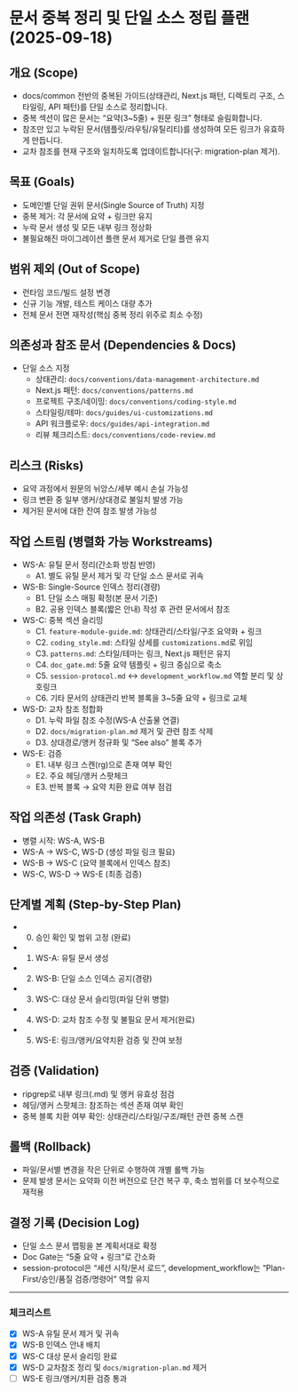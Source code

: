 # 문서 중복 정리 및 단일 소스 정립 플랜 (2025-09-18)

## 개요 (Scope)
- docs/common 전반의 중복된 가이드(상태관리, Next.js 패턴, 디렉토리 구조, 스타일링, API 패턴)를 단일 소스로 정리합니다.
- 중복 섹션이 많은 문서는 “요약(3~5줄) + 원문 링크” 형태로 슬림화합니다.
- 참조만 있고 누락된 문서(템플릿/라우팅/유틸리티)를 생성하여 모든 링크가 유효하게 만듭니다.
- 교차 참조를 현재 구조와 일치하도록 업데이트합니다(구: migration-plan 제거).

## 목표 (Goals)
- 도메인별 단일 권위 문서(Single Source of Truth) 지정
- 중복 제거: 각 문서에 요약 + 링크만 유지
- 누락 문서 생성 및 모든 내부 링크 정상화
- 불필요해진 마이그레이션 플랜 문서 제거로 단일 플랜 유지

## 범위 제외 (Out of Scope)
- 런타임 코드/빌드 설정 변경
- 신규 기능 개발, 테스트 케이스 대량 추가
- 전체 문서 전면 재작성(핵심 중복 정리 위주로 최소 수정)

## 의존성과 참조 문서 (Dependencies & Docs)
- 단일 소스 지정
  - 상태관리: `docs/conventions/data-management-architecture.md`
  - Next.js 패턴: `docs/conventions/patterns.md`
  - 프로젝트 구조/네이밍: `docs/conventions/coding-style.md`
  - 스타일링/테마: `docs/guides/ui-customizations.md`
  - API 워크플로우: `docs/guides/api-integration.md`
  - 리뷰 체크리스트: `docs/conventions/code-review.md`
  

## 리스크 (Risks)
- 요약 과정에서 원문의 뉘앙스/세부 예시 손실 가능성
- 링크 변환 중 일부 앵커/상대경로 불일치 발생 가능
- 제거된 문서에 대한 잔여 참조 발생 가능성

## 작업 스트림 (병렬화 가능 Workstreams)
- WS-A: 유틸 문서 정리(간소화 방침 반영)
  - A1. 별도 유틸 문서 제거 및 각 단일 소스 문서로 귀속
- WS-B: Single-Source 인덱스 정리(경량)
  - B1. 단일 소스 매핑 확정(본 문서 기준)
  - B2. 공용 인덱스 블록(짧은 안내) 작성 후 관련 문서에서 참조
- WS-C: 중복 섹션 슬리밍
  - C1. `feature-module-guide.md`: 상태관리/스타일/구조 요약화 + 링크
  - C2. `coding_style.md`: 스타일 상세를 `customizations.md`로 위임
  - C3. `patterns.md`: 스타일/테마는 링크, Next.js 패턴은 유지
  - C4. `doc_gate.md`: 5줄 요약 템플릿 + 링크 중심으로 축소
  - C5. `session-protocol.md` ↔ `development_workflow.md` 역할 분리 및 상호링크
  - C6. 기타 문서의 상태관리 반복 블록을 3~5줄 요약 + 링크로 교체
- WS-D: 교차 참조 정합화
  - D1. 누락 파일 참조 수정(WS-A 산출물 연결)
  - D2. `docs/migration-plan.md` 제거 및 관련 참조 삭제
  - D3. 상대경로/앵커 정규화 및 “See also” 블록 추가
- WS-E: 검증
  - E1. 내부 링크 스캔(rg)으로 존재 여부 확인
  - E2. 주요 헤딩/앵커 스팟체크
  - E3. 반복 블록 → 요약 치환 완료 여부 점검

## 작업 의존성 (Task Graph)
- 병렬 시작: WS-A, WS-B
- WS-A → WS-C, WS-D (생성 파일 링크 필요)
- WS-B → WS-C (요약 블록에서 인덱스 참조)
- WS-C, WS-D → WS-E (최종 검증)

## 단계별 계획 (Step-by-Step Plan)
- 0. 승인 확인 및 범위 고정 (완료)  
- 1. WS-A: 유틸 문서 생성  
- 2. WS-B: 단일 소스 인덱스 공지(경량)  
- 3. WS-C: 대상 문서 슬리밍(파일 단위 병렬)  
- 4. WS-D: 교차 참조 수정 및 불필요 문서 제거(완료)  
- 5. WS-E: 링크/앵커/요약치환 검증 및 잔여 보정  

## 검증 (Validation)
- ripgrep로 내부 링크(.md) 및 앵커 유효성 점검
- 헤딩/앵커 스팟체크: 참조하는 섹션 존재 여부 확인
- 중복 블록 치환 여부 확인: 상태관리/스타일/구조/패턴 관련 중복 스캔

## 롤백 (Rollback)
- 파일/문서별 변경을 작은 단위로 수행하여 개별 롤백 가능
- 문제 발생 문서는 요약화 이전 버전으로 단건 복구 후, 축소 범위를 더 보수적으로 재적용

## 결정 기록 (Decision Log)
- 단일 소스 문서 맵핑을 본 계획서대로 확정
- Doc Gate는 “5줄 요약 + 링크”로 간소화
- session-protocol은 “세션 시작/문서 로드”, development_workflow는 “Plan-First/승인/품질 검증/명령어” 역할 유지

---

### 체크리스트
- [x] WS-A 유틸 문서 제거 및 귀속
- [x] WS-B 인덱스 안내 배치
- [x] WS-C 대상 문서 슬리밍 완료
- [x] WS-D 교차참조 정리 및 `docs/migration-plan.md` 제거
- [ ] WS-E 링크/앵커/치환 검증 통과
